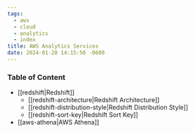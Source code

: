 ```yaml
---
tags:
  - aws
  - cloud
  - analytics
  - index
title: AWS Analytics Services
date: 2024-01-28 14:15:56 -0600
---
```


### Table of Content

* [[redshift|Redshift]]
	* [[redshift-architecture|Redshift Architecture]]
	* [[redshift-distribution-style|Redshift Distribution Style]]
	* [[redshift-sort-key|Redshift Sort Key]]
* [[aws-athena|AWS Athena]]
